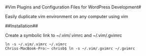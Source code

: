 #Vim Plugins and Configuration Files for WordPress Development#

Easily duplicate vim environment on any computer using vim

##Installation##

Create a symbolic link to ~/.vim/.vimrc and ~/.vim/.gvimrc

```
ln -s ~/.vim/.vimrc ~/.vimrc
Chriss-MacBook-Pro:~ chrisb$ ln -s ~/.vim/.gvimrc ~/.gvimrc
```

